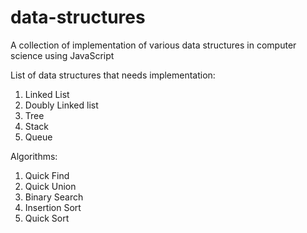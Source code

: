 data-structures
===============

A collection of implementation of various data structures in computer science using JavaScript


List of data structures that needs implementation:

1. Linked List
2. Doubly Linked list
3. Tree
4. Stack
5. Queue

Algorithms:

1. Quick Find
2. Quick Union
3. Binary Search
4. Insertion Sort
5. Quick Sort
